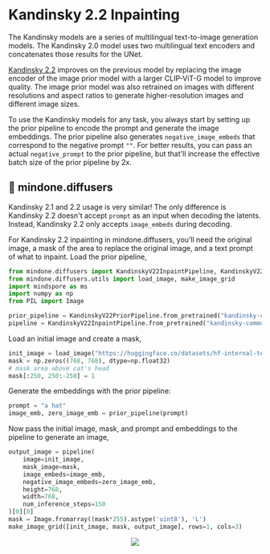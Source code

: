 # Kandinsky 2.2 Inpainting 

The Kandinsky models are a series of multilingual text-to-image generation models. The Kandinsky 2.0 model uses two multilingual text encoders and concatenates those results for the UNet.

[Kandinsky 2.2](https://github.com/ai-forever/Kandinsky-2) improves on the previous model by replacing the image encoder of the image prior model with a larger CLIP-ViT-G model to improve quality. The image prior model was also retrained on images with different resolutions and aspect ratios to generate higher-resolution images and different image sizes.

To use the Kandinsky models for any task, you always start by setting up the prior pipeline to encode the prompt and generate the image embeddings. The prior pipeline also generates `negative_image_embeds` that correspond to the negative prompt `""`. For better results, you can pass an actual `negative_prompt` to the prior pipeline, but that'll increase the effective batch size of the prior pipeline by 2x.

## 🧨 mindone.diffusers 

Kandinsky 2.1 and 2.2 usage is very similar! The only difference is Kandinsky 2.2 doesn't accept `prompt` as an input when decoding the latents. Instead, Kandinsky 2.2 only accepts `image_embeds` during decoding.

For Kandinsky 2.2 inpainting in mindone.diffusers, you’ll need the original image, a mask of the area to replace the original image, and a text prompt of what to inpaint. Load the prior pipeline,

```python
from mindone.diffusers import KandinskyV22InpaintPipeline, KandinskyV22PriorPipeline
from mindone.diffusers.utils import load_image, make_image_grid
import mindspore as ms
import numpy as np
from PIL import Image

prior_pipeline = KandinskyV22PriorPipeline.from_pretrained("kandinsky-community/kandinsky-2-2-prior", mindspore_dtype=ms.float16, use_safetensors=True)
pipeline = KandinskyV22InpaintPipeline.from_pretrained("kandinsky-community/kandinsky-2-2-decoder-inpaint", mindspore_dtype=ms.float16, use_safetensors=True)
```

Load an initial image and create a mask,

```python
init_image = load_image("https://huggingface.co/datasets/hf-internal-testing/diffusers-images/resolve/main/kandinsky/cat.png")
mask = np.zeros((768, 768), dtype=np.float32)
# mask area above cat's head
mask[:250, 250:-250] = 1
```

Generate the embeddings with the prior pipeline:

```python
prompt = "a hat"
image_emb, zero_image_emb = prior_pipeline(prompt)
```

Now pass the initial image, mask, and prompt and embeddings to the pipeline to generate an image,

```python
output_image = pipeline(
    image=init_image,
    mask_image=mask,
    image_embeds=image_emb,
    negative_image_embeds=zero_image_emb,
    height=768,
    width=768,
    num_inference_steps=150
)[0][0]
mask = Image.fromarray((mask*255).astype('uint8'), 'L')
make_image_grid([init_image, mask, output_image], rows=1, cols=3)
```

<div style="display: flex; justify-content: center; align-items: flex-start; text-align: center; max-width: 98%; margin: 0 auto; gap: 1vw;">
    <img class="rounded-xl" src="https://github.com/user-attachments/assets/a27f8001-5cb3-4d95-be31-49ee303b4089"/>
</div>


